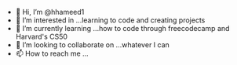 - 👋 Hi, I’m @hhameed1
- 👀 I’m interested in ...learning to code and creating projects
- 🌱 I’m currently learning ...how to code through freecodecamp and Harvard's CS50
- 💞️ I’m looking to collaborate on ...whatever I can
- 📫 How to reach me ...

<!---
hhameed1/hhameed1 is a ✨ special ✨ repository because its `README.md` (this file) appears on your GitHub profile.
You can click the Preview link to take a look at your changes.
--->

